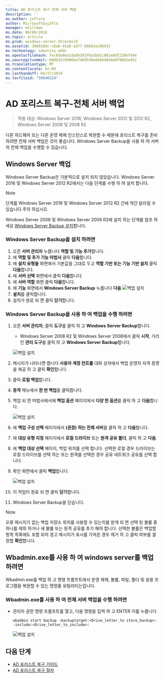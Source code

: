 ```yaml
---
title: AD 포리스트 복구-전체 서버 백업
description: ''
ms.author: joflore
author: MicrosoftGuyJFlo
manager: mtillman
ms.date: 08/09/2018
ms.topic: article
ms.prod: windows-server-threshold
ms.assetid: 398918dc-c8ab-41a6-a377-95681ec0b543
ms.technology: identity-adds
ms.openlocfilehash: fec8de8ea1dadb392f6a3bd1c881e8df2266f404
ms.sourcegitcommit: 0d0b32c8986ba7db9536e0b8648d4ddf9b03e452
ms.translationtype: MT
ms.contentlocale: ko-KR
ms.lasthandoff: 04/17/2019
ms.locfileid: "59846524"
---
```

# <a name="ad-forest-recovery---backing-up-a-full-server"></a>AD 포리스트 복구-전체 서버 백업  

>적용 대상: Windows Server 2016, Windows Server 2012 및 2012 R2, Windows Server 2008 및 2008 R2

다른 하드웨어 또는 다른 운영 체제 인스턴스로 복원할 수 때문에 포리스트 복구를 준비 하려면 전체 서버 백업은 것이 좋습니다.  Windows Server Backup을 사용 하 여 서버의 전체 백업을 수행할 수 있습니다. 

## <a name="windows-server-backup"></a>Windows Server 백업

Windows Server Backup은 기본적으로 설치 되지 않았습니다. Windows Server 2016 및 Windows Server 2012 R2에서는 다음 단계를 수행 하 여 설치 합니다.

>[!NOTE]
>단계를 Windows Server 2016 및 Windows Server 2012 R2 간에 약간 달라질 수 있습니다 주의 하십시오.

Windows Server 2008 및 Windows Server 2008 R2에 설치 하는 단계를 참조 하세요 [Windows Server Backup 설치](https://technet.microsoft.com/library/cc771232.aspx)합니다.  

### <a name="to-install-windows-server-backup"></a>Windows Server Backup을 설치 하려면

1. 오픈 **서버 관리자** 누릅니다 **역할 및 기능 추가**합니다.
2. 에 **역할 및 추가 기능 마법사** 클릭 **다음**합니다.
3. 에 **설치 유형을** 화면에서 기본값을 그대로 두고 **역할 기반 또는 기능 기반 설치** 클릭 **다음**합니다.
4. 에 **서버 선택** 화면에서 클릭 **다음**합니다.
5. 에 **서버 역할** 화면 클릭 **다음**합니다.
6. 에 **기능** 화면에서 **Windows Server Backup** 누릅니다 **다음**
   ![백업 설치](media/AD-Forest-Recovery-Backing-up-a-Full-Server/fullbackup2.png)
7. **설치**를 클릭합니다.
8. 설치가 완료 되 면 클릭 **닫기**합니다.

### <a name="to-perform-a-backup-with-windows-server-backup"></a>Windows Server Backup을 사용 하 여 백업을 수행 하려면

1. 오픈 **서버 관리자**, 클릭 **도구**를 클릭 하 고 **Windows Server Backup**합니다.
   - Windows Server 2008 R2 및 Windows Server 2008에서 클릭 **시작**, 가리킨 **관리 도구**를 클릭 하 고 **Windows Server Backup**합니다.

   ![백업 설치](media/AD-Forest-Recovery-Backing-up-a-Full-Server/fullbackup1.png) 

2. 메시지가 나타나면 합니다 **사용자 계정 컨트롤** 대화 상자에서 백업 운영자 자격 증명을 제공 하 고 클릭 **확인**합니다.
3. 클릭 **로컬 백업**합니다.
4. **동작** 메뉴에서 **한 번 백업**을 클릭합니다.
5. 백업 되 면 마법사에서에 **백업 옵션** 페이지에서 **다양 한 옵션**를 클릭 하 고 **다음**합니다.

   ![백업 설치](media/AD-Forest-Recovery-Backing-up-a-Full-Server/fullbackup3.png)

6. 에 **백업 구성 선택** 페이지에서 **(권장) 하는 전체 서버**를 클릭 하 고 **다음**합니다.
7. 에 **대상 유형 지정** 페이지에서 **로컬 드라이브** 또는 **원격 공유 폴더**, 클릭 하 고 **다음**.
8. 에 **백업 대상 선택** 페이지, 백업 위치를 선택 합니다.  선택한 로컬 경우 드라이브는 로컬 드라이브를 선택 하는 또는 원격를 선택한 경우 공유 네트워크 공유를 선택 합니다.
9. 확인 화면에서 클릭 **백업**합니다.

   ![백업 설치](media/AD-Forest-Recovery-Backing-up-a-Full-Server/fullbackup4.png)

10. 이 작업이 완료 되 면 클릭 **닫기**합니다.
11. Windows Server Backup을 닫습니다.

>[!NOTE]
>오류 메시지가 없는 백업 저장소 위치를 사용할 수 있는지를 받게 되 면 선택 된 볼륨 중 하나를 제외 하거나 새 볼륨 또는 원격 공유를 추가 해야 합니다.
>선택한 볼륨은 백업할 항목 목록에도 포함 되어 경고 메시지가 표시를 가져온 경우 제거 하 고 클릭 여부를 결정할 **확인**합니다.

## <a name="using-wbadminexe-to-backup-a-windows-server"></a>Wbadmin.exe를 사용 하 여 windows server를 백업 하려면

Wbadmin.exe를 백업 하 고 명령 프롬프트에서 운영 체제, 볼륨, 파일, 폴더 및 응용 프로그램을 복원할 수 있는 명령줄 유틸리티는입니다.

### <a name="to-perform-a-full-server-backup-using-wbadminexe"></a>Wbadmin.exe를 사용 하 여 전체 서버 백업을 수행 하려면
  
- 관리자 권한 명령 프롬프트를 열고, 다음 명령을 입력 하 고 ENTER 키를 누릅니다.  

   ```
   wbadmin start backup -backuptarget:<Drive_letter_to store_backup>: -include:<Drive_letter_to_include>:
   ```

   ![백업 설치](media/AD-Forest-Recovery-Backing-up-a-Full-Server/fullbackup5.png)

## <a name="next-steps"></a>다음 단계

- [AD 포리스트 복구 가이드](AD-Forest-Recovery-Guide.md)
- [AD 포리스트 복구 절차](AD-Forest-Recovery-Procedures.md)
